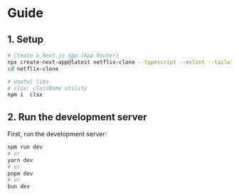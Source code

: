 # Guide
## 1. Setup

```bash
# Create a Next.js app (App Router)
npx create-next-app@latest netflix-clone --typescript --eslint --tailwind --src-dir --app --import-alias "@/*"
cd netflix-clone

# Useful libs 
# clsx: className utility
npm i  clsx 
```

## 2. Run the development server

First, run the development server:

```bash
npm run dev
# or
yarn dev
# or
pnpm dev
# or
bun dev
```
